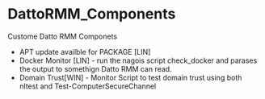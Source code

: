 # DattoRMM_Components
Custome Datto RMM Componets


* APT update availble for PACKAGE [LIN]
* Docker Monitor [LIN] - run the nagois script check_docker and parases the output to somethign Datto RMM can read.
* Domain Trust[WIN] - Monitor Script to test domain trust using both nltest and Test-ComputerSecureChannel
